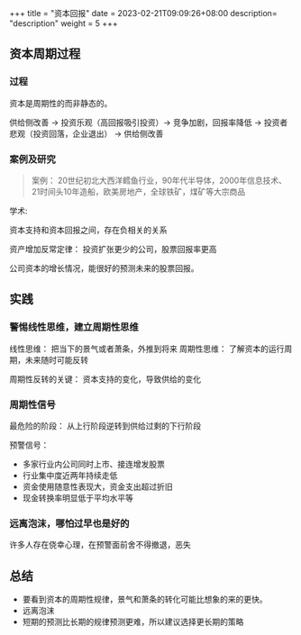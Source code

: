 +++
title = "资本回报"
date =  2023-02-21T09:09:26+08:00
description= "description"
weight = 5
+++

## 资本周期过程

### 过程

资本是周期性的而非静态的。

供给侧改善 -> 投资乐观（高回报吸引投资）-> 竞争加剧，回报率降低 -> 投资者悲观（投资回落，企业退出） -> 供给侧改善

### 案例及研究

> 案例： 20世纪初北大西洋鳕鱼行业，90年代半导体，2000年信息技术、21时间头10年造船，欧美房地产，全球铁矿，煤矿等大宗商品

学术:

资本支持和资本回报之间，存在负相关的关系

资产增加反常定律： 投资扩张更少的公司，股票回报率更高

公司资本的增长情况，能很好的预测未来的股票回报。


## 实践

### 警惕线性思维，建立周期性思维

线性思维： 把当下的景气或者萧条，外推到将来
周期性思维： 了解资本的运行周期，未来随时可能反转

周期性反转的关键： 资本支持的变化，导致供给的变化

### 周期性信号

最危险的阶段： 从上行阶段逆转到供给过剩的下行阶段

预警信号：
- 多家行业内公司同时上市、接连增发股票
- 行业集中度近两年持续走低
- 资金使用随意性表现大，资金支出超过折旧
- 现金转换率明显低于平均水平等


### 远离泡沫，哪怕过早也是好的

许多人存在侥幸心理，在预警面前舍不得撤退，恶失


## 总结

- 要看到资本的周期性规律，景气和萧条的转化可能比想象的来的更快。
- 远离泡沫
- 短期的预测比长期的规律预测更难，所以建议选择更长期的策略